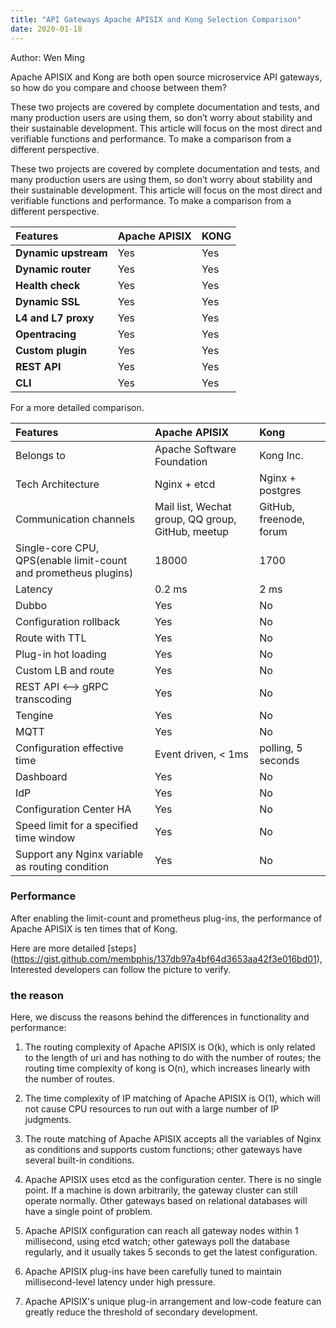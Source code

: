 ```yaml
---
title: "API Gateways Apache APISIX and Kong Selection Comparison"
date: 2020-01-18
---
```


Author: Wen Ming

Apache APISIX and Kong are both open source microservice API gateways, so how do you compare and choose between them?

These two projects are covered by complete documentation and tests, and many production users are using them, so don’t worry about stability and their sustainable development. This article will focus on the most direct and verifiable functions and performance. To make a comparison from a different perspective.

These two projects are covered by complete documentation and tests, and many production users are using them, so don’t worry about stability and their sustainable development. This article will focus on the most direct and verifiable functions and performance. To make a comparison from a different perspective.

| **Features**         | **Apache APISIX** | **KONG** |
| :------------------- | :---------------- | :------- |
| **Dynamic upstream** | Yes               | Yes      |
| **Dynamic router**   | Yes               | Yes      |
| **Health check**     | Yes               | Yes      |
| **Dynamic SSL**      | Yes               | Yes      |
| **L4 and L7 proxy**  | Yes               | Yes      |
| **Opentracing**      | Yes               | Yes      |
| **Custom plugin**    | Yes               | Yes      |
| **REST API**         | Yes               | Yes      |
| **CLI**              | Yes               | Yes      |

For a more detailed comparison.


| **Features**                                                    | **Apache APISIX**                                 | **Kong**                |
| :-------------------------------------------------------------- | :------------------------------------------------ | :---------------------- |
| Belongs to                                                      | Apache Software Foundation                        | Kong Inc.               |
| Tech Architecture                                               | Nginx + etcd                                      | Nginx + postgres        |
| Communication channels                                          | Mail list, Wechat group, QQ group, GitHub, meetup | GitHub, freenode, forum |
| Single-core CPU, QPS(enable limit-count and prometheus plugins) | 18000                                             | 1700                    |
| Latency                                                         | 0.2 ms                                            | 2 ms                    |
| Dubbo                                                           | Yes                                               | No                      |
| Configuration rollback                                          | Yes                                               | No                      |
| Route with TTL                                                  | Yes                                               | No                      |
| Plug-in hot loading                                             | Yes                                               | No                      |
| Custom LB and route                                             | Yes                                               | No                      |
| REST API <--> gRPC transcoding                                  | Yes                                               | No                      |
| Tengine                                                         | Yes                                               | No                      |
| MQTT                                                            | Yes                                               | No                      |
| Configuration effective time                                    | Event driven, < 1ms                               | polling, 5 seconds      |
| Dashboard                                                       | Yes                                               | No                      |
| IdP                                                             | Yes                                               | No                      |
| Configuration Center HA                                         | Yes                                               | No                      |
| Speed limit for a specified time window                         | Yes                                               | No                      |
| Support any Nginx variable as routing condition                 | Yes                                               | No                      |

### Performance
After enabling the limit-count and prometheus plug-ins, the performance of Apache APISIX is ten times that of Kong.

Here are more detailed [steps] (https://gist.github.com/membphis/137db97a4bf64d3653aa42f3e016bd01),
Interested developers can follow the picture to verify.

### the reason
Here, we discuss the reasons behind the differences in functionality and performance:
1. The routing complexity of Apache APISIX is O(k), which is only related to the length of uri and has nothing to do with the number of routes; the routing time complexity of kong is O(n), which increases linearly with the number of routes.

2. The time complexity of IP matching of Apache APISIX is O(1), which will not cause CPU resources to run out with a large number of IP judgments.

3. The route matching of Apache APISIX accepts all the variables of Nginx as conditions and supports custom functions; other gateways have several built-in conditions.

4. Apache APISIX uses etcd as the configuration center. There is no single point. If a machine is down arbitrarily, the gateway cluster can still operate normally. Other gateways based on relational databases will have a single point of problem.

5. Apache APISIX configuration can reach all gateway nodes within 1 millisecond, using etcd watch; other gateways poll the database regularly, and it usually takes 5 seconds to get the latest configuration.

6. Apache APISIX plug-ins have been carefully tuned to maintain millisecond-level latency under high pressure.

7. Apache APISIX's unique plug-in arrangement and low-code feature can greatly reduce the threshold of secondary development.
